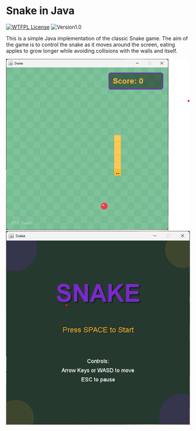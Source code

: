 
# Snake in Java

[![WTFPL License](https://img.shields.io/badge/License-WTFPL-green.svg)](https://www.wtfpl.net/) ![Version1.0](https://img.shields.io/badge/Version-1.0--alpha-blue.svg)

This is a simple Java implementation of the classic Snake game. The aim of the game is to control the snake as it moves around the screen, eating apples to grow longer while avoiding collisions with the walls and itself.

[![Snake Game Screenshot](Screenshot.png)](Screenshot.png)
[![Snake Game Screenshot 2](Screenshot-2.png)](Screenshot-2.png)
